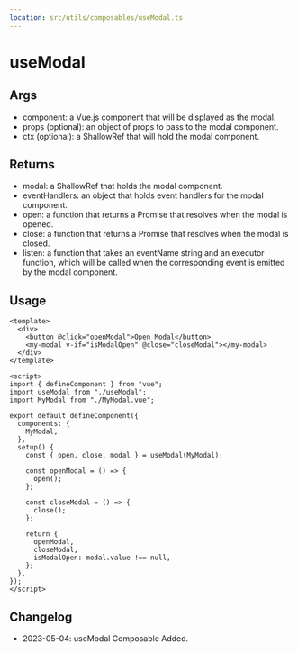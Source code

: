 ```yaml
---
location: src/utils/composables/useModal.ts
---
```


# useModal

## Args

- component: a Vue.js component that will be displayed as the modal.
- props (optional): an object of props to pass to the modal component.
- ctx (optional): a ShallowRef that will hold the modal component.

## Returns

- modal: a ShallowRef that holds the modal component.
- eventHandlers: an object that holds event handlers for the modal component.
- open: a function that returns a Promise that resolves when the modal is opened.
- close: a function that returns a Promise that resolves when the modal is closed.
- listen: a function that takes an eventName string and an executor function, which will be called when the corresponding event is emitted by the modal component.

## Usage

```vue-html
<template>
  <div>
    <button @click="openModal">Open Modal</button>
    <my-modal v-if="isModalOpen" @close="closeModal"></my-modal>
  </div>
</template>

<script>
import { defineComponent } from "vue";
import useModal from "./useModal";
import MyModal from "./MyModal.vue";

export default defineComponent({
  components: {
    MyModal,
  },
  setup() {
    const { open, close, modal } = useModal(MyModal);

    const openModal = () => {
      open();
    };

    const closeModal = () => {
      close();
    };

    return {
      openModal,
      closeModal,
      isModalOpen: modal.value !== null,
    };
  },
});
</script>
```

## Changelog
- 2023-05-04: useModal Composable Added.
